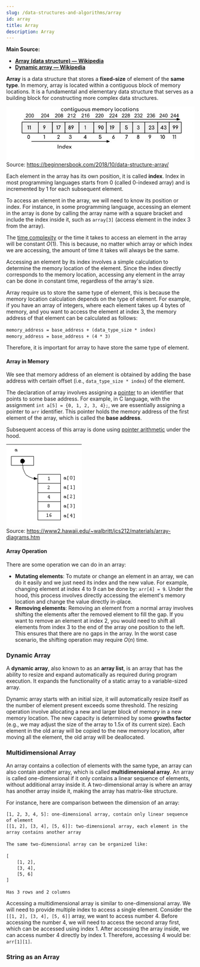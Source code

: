 ```yaml
---
slug: /data-structures-and-algorithms/array
id: array
title: Array
description: Array
---
```


**Main Source:**

- **[Array (data structure) — Wikipedia](<https://en.wikipedia.org/wiki/Array_(data_structure)>)**
- **[Dynamic array — Wikipedia](https://en.wikipedia.org/wiki/Dynamic_array)**

**Array** is a data structure that stores a **fixed-size** of element of the **same type**. In memory, array is located within a contiguous block of memory locations. It is a fundamental and elementary data structure that serves as a building block for constructing more complex data structures.

![Array data structure](./array.jpg)  
Source: https://beginnersbook.com/2018/10/data-structure-array/

Each element in the array has its own position, it is called **index**. Index in most programming languages starts from 0 (called 0-indexed array) and is incremented by 1 for each subsequent element.

To access an element in the array, we will need to know its position or index. For instance, in some programming language, accessing an element in the array is done by calling the array name with a square bracket and include the index inside it, such as `array[3]` (access element in the index 3 from the array).

The [time complexity](/data-structures-and-algorithms/analysis-of-algorithms#time--space-complexity) or the time it takes to access an element in the array will be constant $O(1)$. This is because, no matter which array or which index we are accessing, the amount of time it takes will always be the same.

Accessing an element by its index involves a simple calculation to determine the memory location of the element. Since the index directly corresponds to the memory location, accessing any element in the array can be done in constant time, regardless of the array's size.

Array require us to store the same type of element, this is because the memory location calculation depends on the type of element. For example, if you have an array of integers, where each element takes up 4 bytes of memory, and you want to access the element at index 3, the memory address of that element can be calculated as follows:

`memory_address = base_address + (data_type_size * index)`  
`memory_address = base_address + (4 * 3)`

Therefore, it is important for array to have store the same type of element.

#### Array in Memory

We see that memory address of an element is obtained by adding the base address with certain offset (i.e., `data_type_size * index`) of the element.

The declaration of array involves assigning a [pointer](/computer-and-programming-fundamentals/memory#pointer--reference) to an identifier that points to some base address. For example, in C language, with the assignment `int a[5] = {0, 1, 2, 3, 4};`, we are essentially assigning a pointer to `arr` identifier. This pointer holds the memory address of the first element of the array, which is called the **base address**.

Subsequent access of this array is done using [pointer arithmetic](/computer-and-programming-fundamentals/memory#pointer-arithmetic) under the hood.

![Array in memory](./array-memory.png)  
Source: https://www2.hawaii.edu/~walbritt/ics212/materials/array-diagrams.htm

#### Array Operation

There are some operation we can do in an array:

- **Mutating elements**: To mutate or change an element in an array, we can do it easily and we just need its index and the new value. For example, changing element at index 4 to 9 can be done by: `arr[4] = 9`. Under the hood, this process involves directly accessing the element's memory location and change the value directly in-place.
- **Removing elements**: Removing an element from a normal array involves shifting the elements after the removed element to fill the gap. If you want to remove an element at index 2, you would need to shift all elements from index 3 to the end of the array one position to the left. This ensures that there are no gaps in the array. In the worst case scenario, the shifting operation may require $O(n)$ time.

### Dynamic Array

A **dynamic array**, also known to as an **array list**, is an array that has the ability to resize and expand automatically as required during program execution. It expands the functionality of a static array to a variable-sized array.

Dynamic array starts with an initial size, it will automatically resize itself as the number of element present exceeds some threshold. The resizing operation involve allocating a new and larger block of memory in a new memory location. The new capacity is determined by some **growths factor** (e.g., we may adjust the size of the array to 1.5x of its current size). Each element in the old array will be copied to the new memory location, after moving all the element, the old array will be deallocated.

### Multidimensional Array

An array contains a collection of elements with the same type, an array can also contain another array, which is called **multidimensional array**. An array is called one-dimensional if it only contains a linear sequence of elements, without additional array inside it. A two-dimensional array is where an array has another array inside it, making the array has matrix-like structure.

For instance, here are comparison between the dimension of an array:

```
[1, 2, 3, 4, 5]: one-dimensional array, contain only linear sequence of element
[[1, 2], [3, 4], [5, 6]]: two-dimensional array, each element in the array contains another array

The same two-dimensional array can be organized like:

[
    [1, 2],
    [3, 4],
    [5, 6]
]

Has 3 rows and 2 columns
```

Accessing a multidimensional array is similar to one-dimensional array. We will need to provide multiple index to access a single element. Consider the `[[1, 2], [3, 4], [5, 6]]` array, we want to access number 4. Before accessing the number 4, we will need to access the second array first, which can be accessed using index 1. After accessing the array inside, we can access number 4 directly by index 1. Therefore, accessing 4 would be: `arr[1][1]`.

### String as an Array
